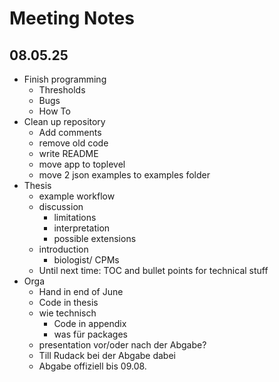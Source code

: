 # Meeting Notes

## 08.05.25

- Finish programming
  - Thresholds
  - Bugs
  - How To
- Clean up repository
  - Add comments
  - remove old code
  - write README
  - move app to toplevel
  - move 2 json examples to examples folder
- Thesis
  - example workflow
  - discussion
    - limitations
    - interpretation
    - possible extensions
  - introduction
    - biologist/ CPMs 
  - Until next time: TOC and bullet points for technical stuff
- Orga
  - Hand in end of June
  - Code in thesis
  - wie technisch
    - Code in appendix
    - was für packages
  - presentation vor/oder nach der Abgabe?
  - Till Rudack bei der Abgabe dabei
  - Abgabe offiziell bis 09.08.